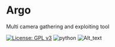 # Argo
Multi camera gathering and exploiting tool


[![License: GPL v3](https://img.shields.io/badge/License-GPLv3-blue.svg)](https://www.gnu.org/licenses/gpl-3.0) ![python](https://img.shields.io/badge/python-3.x-green.svg)
![Alt_text](https://github.com/M0tHs3C/Argo/blob/master/fotoArgo/Annotazione%202019-09-25%20185154.png?raw=true "Title")
